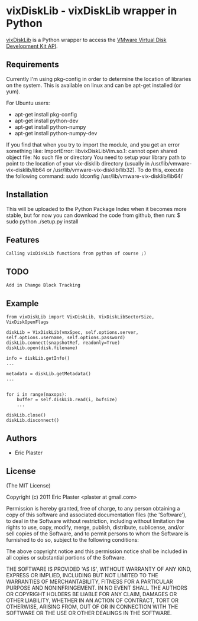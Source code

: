
# vixDiskLib - vixDiskLib wrapper in Python

  [vixDiskLib](http://xuru.github.com/vixDiskLib) is a Python wrapper to access the [VMware Virtual Disk Development Kit API](http://communities.vmware.com/community/developer/forums/vddk).

## Requirements
  Currently I'm using pkg-config in order to determine the location of libraries on the system.  This is available on linux and can be apt-get installed (or yum).
  
  For Ubuntu users:
  * apt-get install pkg-config
  * apt-get install python-dev
  * apt-get install python-numpy
  * apt-get install python-numpy-dev
  
  If you find that when you try to import the module, and you get an error something like:
  ImportError: libvixDiskLibVim.so.1: cannot open shared object file: No such file or directory
  You need to setup your library path to point to the location of your vix-disklib directory (usually in /usr/lib/vmware-vix-disklib/lib64 or /usr/lib/vmware-vix-disklib/lib32).  To do this, execute the following command:
  sudo ldconfig /usr/lib/vmware-vix-disklib/lib64/
  
## Installation
  This will be uploaded to the Python Package Index when it becomes more stable, but for now you can download the code from github, then run:
  $ sudo python ./setup.py install
  
## Features
    Calling vixDiskLib functions from python of course ;)

## TODO
    Add in Change Block Tracking
    
## Example
    from vixDiskLib import VixDiskLib, VixDiskLibSectorSize, VixDiskOpenFlags
    
    diskLib = VixDiskLib(vmxSpec, self.options.server, self.options.username, self.options.password)
    diskLib.connect(snapshotRef, readonly=True)
    diskLib.open(disk.filename)

    info = diskLib.getInfo()
    ...
    
    metadata = diskLib.getMetadata()
    ...
    
    
    for i in range(maxops):
        buffer = self.diskLib.read(i, bufsize)
        ...
    
    diskLib.close()
    diskLib.disconnect()

## Authors

  * Eric Plaster


## License 

(The MIT License)

Copyright (c) 2011 Eric Plaster &lt;plaster at gmail.com&gt;

Permission is hereby granted, free of charge, to any person obtaining
a copy of this software and associated documentation files (the
'Software'), to deal in the Software without restriction, including
without limitation the rights to use, copy, modify, merge, publish,
distribute, sublicense, and/or sell copies of the Software, and to
permit persons to whom the Software is furnished to do so, subject to
the following conditions:

The above copyright notice and this permission notice shall be
included in all copies or substantial portions of the Software.

THE SOFTWARE IS PROVIDED 'AS IS', WITHOUT WARRANTY OF ANY KIND,
EXPRESS OR IMPLIED, INCLUDING BUT NOT LIMITED TO THE WARRANTIES OF
MERCHANTABILITY, FITNESS FOR A PARTICULAR PURPOSE AND NONINFRINGEMENT.
IN NO EVENT SHALL THE AUTHORS OR COPYRIGHT HOLDERS BE LIABLE FOR ANY
CLAIM, DAMAGES OR OTHER LIABILITY, WHETHER IN AN ACTION OF CONTRACT,
TORT OR OTHERWISE, ARISING FROM, OUT OF OR IN CONNECTION WITH THE
SOFTWARE OR THE USE OR OTHER DEALINGS IN THE SOFTWARE.